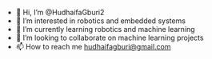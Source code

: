 - 👋 Hi, I’m @HudhaifaGburi2
- 👀 I’m interested in robotics and embedded systems
- 🌱 I’m currently learning robotics and machine learning 
- 💞️ I’m looking to collaborate on machine learning projects
- 📫 How to reach me hudhaifagburi@gmail.com

<!---
HudhaifaGburi2/HudhaifaGburi2 is a ✨ special ✨ repository because its `README.md` (this file) appears on your GitHub profile.
You can click the Preview link to take a look at your changes.
--->
